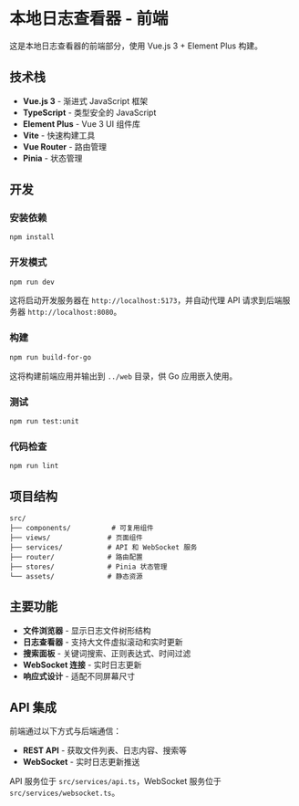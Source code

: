 # 本地日志查看器 - 前端

这是本地日志查看器的前端部分，使用 Vue.js 3 + Element Plus 构建。

## 技术栈

- **Vue.js 3** - 渐进式 JavaScript 框架
- **TypeScript** - 类型安全的 JavaScript
- **Element Plus** - Vue 3 UI 组件库
- **Vite** - 快速构建工具
- **Vue Router** - 路由管理
- **Pinia** - 状态管理

## 开发

### 安装依赖

```bash
npm install
```

### 开发模式

```bash
npm run dev
```

这将启动开发服务器在 `http://localhost:5173`，并自动代理 API 请求到后端服务器 `http://localhost:8080`。

### 构建

```bash
npm run build-for-go
```

这将构建前端应用并输出到 `../web` 目录，供 Go 应用嵌入使用。

### 测试

```bash
npm run test:unit
```

### 代码检查

```bash
npm run lint
```

## 项目结构

```
src/
├── components/          # 可复用组件
├── views/              # 页面组件
├── services/           # API 和 WebSocket 服务
├── router/             # 路由配置
├── stores/             # Pinia 状态管理
└── assets/             # 静态资源
```

## 主要功能

- **文件浏览器** - 显示日志文件树形结构
- **日志查看器** - 支持大文件虚拟滚动和实时更新
- **搜索面板** - 关键词搜索、正则表达式、时间过滤
- **WebSocket 连接** - 实时日志更新
- **响应式设计** - 适配不同屏幕尺寸

## API 集成

前端通过以下方式与后端通信：

- **REST API** - 获取文件列表、日志内容、搜索等
- **WebSocket** - 实时日志更新推送

API 服务位于 `src/services/api.ts`，WebSocket 服务位于 `src/services/websocket.ts`。